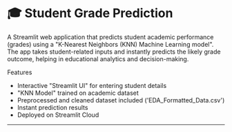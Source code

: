 # 🎓 Student Grade Prediction

A Streamlit web application that predicts student academic performance (grades) using a "K-Nearest Neighbors (KNN) Machine Learning model".  
The app takes student-related inputs and instantly predicts the likely grade outcome, helping in educational analytics and decision-making.

 
 Features
-  Interactive "Streamlit UI" for entering student details  
-  "KNN Model" trained on academic dataset  
-  Preprocessed and cleaned dataset included ('EDA_Formatted_Data.csv')  
-  Instant prediction results  
-  Deployed on Streamlit Cloud

---

 




